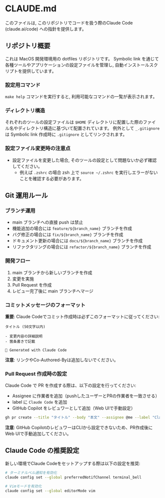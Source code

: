 # CLAUDE.md

このファイルは, このリポジトリでコードを扱う際のClaude Code (claude.ai/code) への指針を提供します。

## リポジトリ概要

これは MacOS 開発環境用の dotfiles リポジトリです。
Symbolic link を通じて各種ツールやアプリケーションの設定ファイルを管理し, 自動インストールスクリプトを提供しています。

### 設定用コマンド

`make help` コマンドを実行すると, 利用可能なコマンドの一覧が表示されます。

### ディレクトリ構造

それぞれのツールの設定ファイルは `$HOME`  ディレクトリに配置した際のファイル名やディレクトリ構造に基づいて配置されています。
例外として `_.gitignore` は Symbolic link 作成時に `.gitignore` としてリンクされます。

### 設定ファイル変更時の注意点

* 設定ファイルを変更した場合, そのツールの設定として問題ないか必ず確認してください。
    * 例えば `.zshrc` の場合 zsh 上で `source ~/.zshrc` を実行しエラーがないことを確認する必要があります。

## Git 運用ルール

### ブランチ運用

* main ブランチへの直接 push は禁止
* 機能追加の場合には `feature/${branch_name}` ブランチを作成
* バグ修正の場合には `fix/${branch_name}` ブランチを作成
* ドキュメント更新の場合には `docs/${branch_name}` ブランチを作成
* リファクタリングの場合には `refactor/${branch_name}` ブランチを作成

### 開発フロー

1. main ブランチから新しいブランチを作成
2. 変更を実施
3. Pull Request を作成
4. レビュー完了後に main ブランチへマージ

### コミットメッセージのフォーマット

**重要**: Claude Codeでコミット作成時は必ずこのフォーマットに従ってください:

```
タイトル (50文字以内)

- 変更内容の詳細説明
- 箇条書きで記載

🤖 Generated with Claude Code
```

**注意**: リンクやCo-Authored-Byは追加しないでください。

### Pull Request 作成時の設定

Claude Code で PR を作成する際は、以下の設定を行ってください:

* Assignee に作業者を追加（pushしたユーザーとPRの作業者を一致させる）
* label に `Claude Code` を追加
* GitHub Copilot をレビュワーとして追加（Web UIで手動設定）

```bash
gh pr create --title "タイトル" --body "本文" --assignee @me --label "Claude Code"
```

**注意**: GitHub CopilotのレビュワーはCLIから設定できないため、PR作成後にWeb UIで手動追加してください。

## Claude Code の推奨設定

新しい環境でClaude Codeをセットアップする際は以下の設定を推奨:

```bash
# ターミナルベル通知を有効化
claude config set --global preferredNotifChannel terminal_bell

# Vimモードを有効化
claude config set --global editorMode vim
```